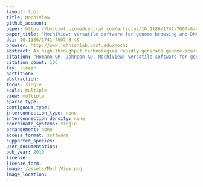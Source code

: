 ```yaml
---
layout: tool 
title: MochiView
github_account: 
paper: https://bmcbiol.biomedcentral.com/articles/10.1186/1741-7007-8-49
paper_title: "MochiView: versatile software for genome browsing and DNA motif analysis"
doi: 10.1186/1741-7007-8-49
browser: http://www.johnsonlab.ucsf.edu/mochi
abstract: As high-throughput technologies rapidly generate genome-scale data, it becomes increasingly important to visually integrate these data so that specific hypotheses can be formulated and tested., , We present MochiView, a platform-independent Java software that integrates browsing of genomic sequences, features, and data with DNA motif visualization and analysis in a visually-appealing and user-friendly application., , While highly versatile, the software is particularly useful for organizing, exploring, and analyzing large genomic data sets, such as those from deep RNA sequencing, chromatin immunoprecipitation experiments (ChIP-Seq and ChIP-Chip), and transcriptional profiling. MochiView provides an extensive suite of utilities to identify and to explore connections between these data sets and short sequence motifs present in DNA or RNA.
citation: "Homann OR, Johnson AD. MochiView: versatile software for genome browsing and DNA motif analysis. BMC Biol. bmcbiol.biomedcentral.com; 2010;8: 49."
citation_count: 106
lay: linear
partition: 
abstraction: 
focus: single
scale: multiple
view: multiple
sparse_type: 
contiguous_type: 
interconnection_type: none
interconnection_density: none
coordinate_systems: single
arrangement: none
access_format: software
supported_species: 
user_documentation: 
pub_year: 2010
license: 
license_form: 
image: /assets/MochiView.png
image_location: 
---
```

